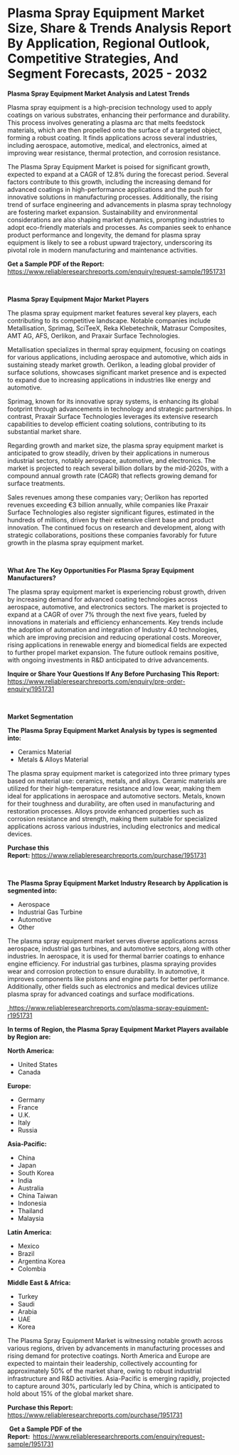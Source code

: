 <p><h1>Plasma Spray Equipment Market Size, Share & Trends Analysis Report By Application, Regional Outlook, Competitive Strategies, And Segment Forecasts, 2025 - 2032</h1></p><p><strong>Plasma Spray Equipment Market Analysis and Latest Trends</strong></p>
<p><p>Plasma spray equipment is a high-precision technology used to apply coatings on various substrates, enhancing their performance and durability. This process involves generating a plasma arc that melts feedstock materials, which are then propelled onto the surface of a targeted object, forming a robust coating. It finds applications across several industries, including aerospace, automotive, medical, and electronics, aimed at improving wear resistance, thermal protection, and corrosion resistance.</p><p>The Plasma Spray Equipment Market is poised for significant growth, expected to expand at a CAGR of 12.8% during the forecast period. Several factors contribute to this growth, including the increasing demand for advanced coatings in high-performance applications and the push for innovative solutions in manufacturing processes. Additionally, the rising trend of surface engineering and advancements in plasma spray technology are fostering market expansion. Sustainability and environmental considerations are also shaping market dynamics, prompting industries to adopt eco-friendly materials and processes. As companies seek to enhance product performance and longevity, the demand for plasma spray equipment is likely to see a robust upward trajectory, underscoring its pivotal role in modern manufacturing and maintenance activities.</p></p>
<p><strong>Get a Sample PDF of the Report:&nbsp;</strong> <a href="https://www.reliableresearchreports.com/enquiry/request-sample/1951731?utm_campaign=3130&utm_medium=2&utm_source=Github&utm_content=ia&utm_term=16042025&utm_id=plasma-spray-equipment">https://www.reliableresearchreports.com/enquiry/request-sample/1951731</a></p>
<p>&nbsp;</p>
<p><strong>Plasma Spray Equipment Major Market Players</strong></p>
<p><p>The plasma spray equipment market features several key players, each contributing to its competitive landscape. Notable companies include Metallisation, Sprimag, SciTeeX, Reka Klebetechnik, Matrasur Composites, AMT AG, AFS, Oerlikon, and Praxair Surface Technologies. </p><p>Metallisation specializes in thermal spray equipment, focusing on coatings for various applications, including aerospace and automotive, which aids in sustaining steady market growth. Oerlikon, a leading global provider of surface solutions, showcases significant market presence and is expected to expand due to increasing applications in industries like energy and automotive.</p><p>Sprimag, known for its innovative spray systems, is enhancing its global footprint through advancements in technology and strategic partnerships. In contrast, Praxair Surface Technologies leverages its extensive research capabilities to develop efficient coating solutions, contributing to its substantial market share.</p><p>Regarding growth and market size, the plasma spray equipment market is anticipated to grow steadily, driven by their applications in numerous industrial sectors, notably aerospace, automotive, and electronics. The market is projected to reach several billion dollars by the mid-2020s, with a compound annual growth rate (CAGR) that reflects growing demand for surface treatments.</p><p>Sales revenues among these companies vary; Oerlikon has reported revenues exceeding €3 billion annually, while companies like Praxair Surface Technologies also register significant figures, estimated in the hundreds of millions, driven by their extensive client base and product innovation. The continued focus on research and development, along with strategic collaborations, positions these companies favorably for future growth in the plasma spray equipment market.</p></p>
<p>&nbsp;</p>
<p><strong>What Are The Key Opportunities For Plasma Spray Equipment Manufacturers?</strong></p>
<p><p>The plasma spray equipment market is experiencing robust growth, driven by increasing demand for advanced coating technologies across aerospace, automotive, and electronics sectors. The market is projected to expand at a CAGR of over 7% through the next five years, fueled by innovations in materials and efficiency enhancements. Key trends include the adoption of automation and integration of Industry 4.0 technologies, which are improving precision and reducing operational costs. Moreover, rising applications in renewable energy and biomedical fields are expected to further propel market expansion. The future outlook remains positive, with ongoing investments in R&D anticipated to drive advancements.</p></p>
<p><strong>Inquire or Share Your Questions If Any Before Purchasing This Report:</strong> <a href="https://www.reliableresearchreports.com/enquiry/pre-order-enquiry/1951731?utm_campaign=3130&utm_medium=2&utm_source=Github&utm_content=ia&utm_term=16042025&utm_id=plasma-spray-equipment">https://www.reliableresearchreports.com/enquiry/pre-order-enquiry/1951731</a></p>
<p>&nbsp;</p>
<p><strong>Market Segmentation</strong></p>
<p><strong>The Plasma Spray Equipment Market Analysis by types is segmented into:</strong></p>
<p><ul><li>Ceramics Material</li><li>Metals & Alloys Material</li></ul></p>
<p><p>The plasma spray equipment market is categorized into three primary types based on material use: ceramics, metals, and alloys. Ceramic materials are utilized for their high-temperature resistance and low wear, making them ideal for applications in aerospace and automotive sectors. Metals, known for their toughness and durability, are often used in manufacturing and restoration processes. Alloys provide enhanced properties such as corrosion resistance and strength, making them suitable for specialized applications across various industries, including electronics and medical devices.</p></p>
<p><strong>Purchase this Report:&nbsp;</strong><a href="https://www.reliableresearchreports.com/purchase/1951731?utm_campaign=3130&utm_medium=2&utm_source=Github&utm_content=ia&utm_term=16042025&utm_id=plasma-spray-equipment">https://www.reliableresearchreports.com/purchase/1951731</a></p>
<p>&nbsp;</p>
<p><strong>The Plasma Spray Equipment Market Industry Research by Application is segmented into:</strong></p>
<p><ul><li>Aerospace</li><li>Industrial Gas Turbine</li><li>Automotive</li><li>Other</li></ul></p>
<p><p>The plasma spray equipment market serves diverse applications across aerospace, industrial gas turbines, and automotive sectors, along with other industries. In aerospace, it is used for thermal barrier coatings to enhance engine efficiency. For industrial gas turbines, plasma spraying provides wear and corrosion protection to ensure durability. In automotive, it improves components like pistons and engine parts for better performance. Additionally, other fields such as electronics and medical devices utilize plasma spray for advanced coatings and surface modifications.</p></p>
<p><a href="https://www.reliableresearchreports.com/plasma-spray-equipment-r1951731?utm_campaign=3130&utm_medium=2&utm_source=Github&utm_content=ia&utm_term=16042025&utm_id=plasma-spray-equipment">&nbsp;https://www.reliableresearchreports.com/plasma-spray-equipment-r1951731</a></p>
<p><strong>In terms of Region, the Plasma Spray Equipment Market Players available by Region are:</strong></p>
<p>
    <p> <strong> North America: </strong>
        <ul>
            <li>United States</li>
            <li>Canada</li>
        </ul>
        </p> 
    <p> <strong> Europe: </strong>
        <ul>
            <li>Germany</li>
            <li>France</li>
            <li>U.K.</li>
            <li>Italy</li>
            <li>Russia</li>
        </ul>
        </p> 
    <p> <strong> Asia-Pacific: </strong>
        <ul>
            <li>China</li>
            <li>Japan</li>
            <li>South Korea</li>
            <li>India</li>
            <li>Australia</li>
            <li>China Taiwan</li>
            <li>Indonesia</li>
            <li>Thailand</li>
            <li>Malaysia</li>
        </ul>
        </p> 
    <p> <strong> Latin America: </strong>
        <ul>
            <li>Mexico</li>
            <li>Brazil</li>
            <li>Argentina Korea</li>
            <li>Colombia</li>
        </ul>
        </p> 
    <p> <strong> Middle East & Africa: </strong>
        <ul>
            <li>Turkey</li>
            <li>Saudi</li>
            <li>Arabia</li>
            <li>UAE</li>
            <li>Korea</li>
        </ul>
    </p>
    </p>
<p><p>The Plasma Spray Equipment Market is witnessing notable growth across various regions, driven by advancements in manufacturing processes and rising demand for protective coatings. North America and Europe are expected to maintain their leadership, collectively accounting for approximately 50% of the market share, owing to robust industrial infrastructure and R&D activities. Asia-Pacific is emerging rapidly, projected to capture around 30%, particularly led by China, which is anticipated to hold about 15% of the global market share.</p></p>
<p><strong>Purchase this Report: </strong><a href="https://www.reliableresearchreports.com/purchase/1951731?utm_campaign=3130&utm_medium=2&utm_source=Github&utm_content=ia&utm_term=16042025&utm_id=plasma-spray-equipment">https://www.reliableresearchreports.com/purchase/1951731</a></p>
<p>&nbsp;<strong>Get a Sample PDF of the Report:&nbsp;&nbsp;</strong><a href="https://www.reliableresearchreports.com/enquiry/request-sample/1951731?utm_campaign=3130&utm_medium=2&utm_source=Github&utm_content=ia&utm_term=16042025&utm_id=plasma-spray-equipment">https://www.reliableresearchreports.com/enquiry/request-sample/1951731</a></p>
<p><strong></strong></p>
<p><p></p><p></p><p></p></p>
